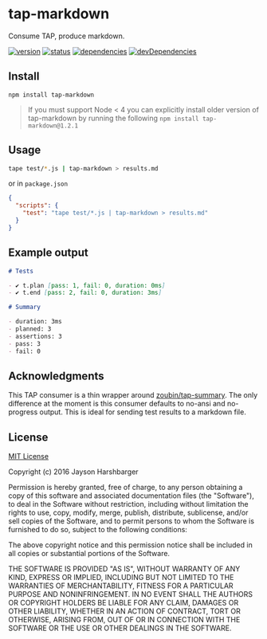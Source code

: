 # tap-markdown
Consume TAP, produce markdown.

[![version](https://img.shields.io/npm/v/tap-markdown.svg)](https://www.npmjs.org/package/tap-markdown)
[![status](https://travis-ci.org/Hypercubed/tap-markdown.svg)](https://travis-ci.org/Hypercubed/tap-markdown)
[![dependencies](https://david-dm.org/Hypercubed/tap-markdown.svg)](https://david-dm.org/Hypercubed/tap-markdown)
[![devDependencies](https://david-dm.org/Hypercubed/tap-markdown/dev-status.svg)](https://david-dm.org/Hypercubed/tap-markdown#info=devDependencies)

## Install

    npm install tap-markdown

> If you must support Node < 4 you can explicitly install older version of tap-markdown by running the following `npm install tap-markdown@1.2.1`


## Usage

```sh
tape test/*.js | tap-markdown > results.md
```

or in `package.json`

```json
{
  "scripts": {
    "test": "tape test/*.js | tap-markdown > results.md"
  }
}
```

## Example output

```md
# Tests

- ✔ t.plan [pass: 1, fail: 0, duration: 0ms]
- ✔ t.end [pass: 2, fail: 0, duration: 3ms]

# Summary

- duration: 3ms
- planned: 3
- assertions: 3
- pass: 3
- fail: 0
```

## Acknowledgments

This TAP consumer is a thin wrapper around [zoubin/tap-summary](https://github.com/zoubin/tap-summary).  The only difference at the moment is this consumer defaults to no-ansi and no-progress output. This is ideal for sending test results to a markdown file.

## License

[MIT License](http://en.wikipedia.org/wiki/MIT_License)

Copyright (c) 2016 Jayson Harshbarger

Permission is hereby granted, free of charge, to any person obtaining a copy of this software and associated documentation files (the "Software"), to deal in the Software without restriction, including without limitation the rights to use, copy, modify, merge, publish, distribute, sublicense, and/or sell copies of the Software, and to permit persons to whom the Software is furnished to do so, subject to the following conditions:

The above copyright notice and this permission notice shall be included in all copies or substantial portions of the Software.

THE SOFTWARE IS PROVIDED "AS IS", WITHOUT WARRANTY OF ANY KIND, EXPRESS OR IMPLIED, INCLUDING BUT NOT LIMITED TO THE WARRANTIES OF MERCHANTABILITY, FITNESS FOR A PARTICULAR PURPOSE AND NONINFRINGEMENT. IN NO EVENT SHALL THE AUTHORS OR COPYRIGHT HOLDERS BE LIABLE FOR ANY CLAIM, DAMAGES OR OTHER LIABILITY, WHETHER IN AN ACTION OF CONTRACT, TORT OR OTHERWISE, ARISING FROM, OUT OF OR IN CONNECTION WITH THE SOFTWARE OR THE USE OR OTHER DEALINGS IN THE SOFTWARE.

